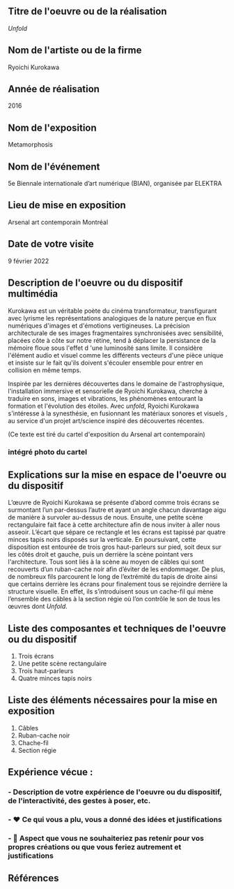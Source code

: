  ## Titre de l'oeuvre ou de la réalisation
 
 *Unfold*

 ## Nom de l'artiste ou de la firme
 
 Ryoichi Kurokawa

 ## Année de réalisation
 
 2016

 ## Nom de l'exposition 
 
 Metamorphosis
 
 ## Nom de l'événement
 
 5e Biennale internationale d’art numérique (BIAN), organisée par ELEKTRA
 
 ## Lieu de mise en exposition
 
 Arsenal art contemporain Montréal

 ## Date de votre visite
 
 9 février 2022

 ## Description de l'oeuvre ou du dispositif multimédia 
 
 Kurokawa est un véritable poète du cinéma transformateur, transfigurant avec lyrisme les représentations analogiques de la nature perçue en flux numériques d'images et d'émotions vertigineuses. La précision architecturale de ses images fragmentaires synchronisées avec sensibilité, placées côte à côte sur notre rétine, tend à déplacer la persistance de la mémoire floue sous l'effet d 'une luminosité sans limite. Il considère l'élément audio et visuel comme les différents vecteurs d'une pièce unique et insiste sur le fait qu'ils doivent s'écouler ensemble pour entrer en collision en même temps. 
 
 Inspirée par les dernières découvertes dans le domaine de l'astrophysique, l'installation immersive et sensorielle de Ryoichi Kurokawa, cherche à traduire en sons, images et vibrations, les phénomènes entourant la formation et l'évolution des étoiles. Avec *unfold*, Ryoichi Kurokawa s'intéresse à la synesthésie, en fusionnant les matériaux sonores et visuels , au service d'un projet art/science inspiré des découvertes récentes. 
 
 (Ce texte est tiré du cartel d'exposition du Arsenal art contemporain)
 
 ### intégré photo du cartel

 ## Explications sur la mise en espace de l'oeuvre ou du dispositif 
 
 L’œuvre de Ryoichi Kurokawa se présente d’abord comme trois écrans se surmontant l’un par-dessus l’autre et ayant un angle chacun davantage aigu de manière à survoler au-dessus de nous. Ensuite, une petite scène rectangulaire fait face à cette architecture afin de nous inviter à aller nous asseoir. L’écart que sépare ce rectangle et les écrans est tapissé par quatre minces tapis noirs disposés sur la verticale. En poursuivant, cette disposition est entourée de trois gros haut-parleurs sur pied, soit deux sur les côtés droit et gauche, puis un derrière la scène pointant vers l'architecture. Tous sont liés à la scène au moyen de câbles qui sont recouverts d’un ruban-cache noir afin d’éviter de les endommager. De plus, de nombreux fils parcourent le long de l’extrémité du tapis de droite ainsi que certains derrière les écrans pour finalement tous se rejoindre derrière la structure visuelle. En effet, ils s’introduisent sous un cache-fil qui mène l’ensemble des câbles à la section régie où l’on contrôle le son de tous les œuvres dont *Unfold*. 

 ## Liste des composantes et techniques de l'oeuvre ou du dispositif 
 
 1. Trois écrans
 2. Une petite scène rectangulaire 
 3. Trois haut-parleurs
 4. Quatre minces tapis noirs

 ## Liste des éléments nécessaires pour la mise en exposition 
 
 1. Câbles
 2. Ruban-cache noir
 3. Chache-fil
 4. Section régie

 ## Expérience vécue :

 ### - Description de votre expérience de l'oeuvre ou du dispositif, de l'interactivité, des gestes à poser, etc.

 ### - ❤️ Ce qui vous a plu, vous a donné des idées et justifications

 ### - 🤔 Aspect que vous ne souhaiteriez pas retenir pour vos propres créations ou que vous feriez autrement et justifications
 
 ## Références
 
